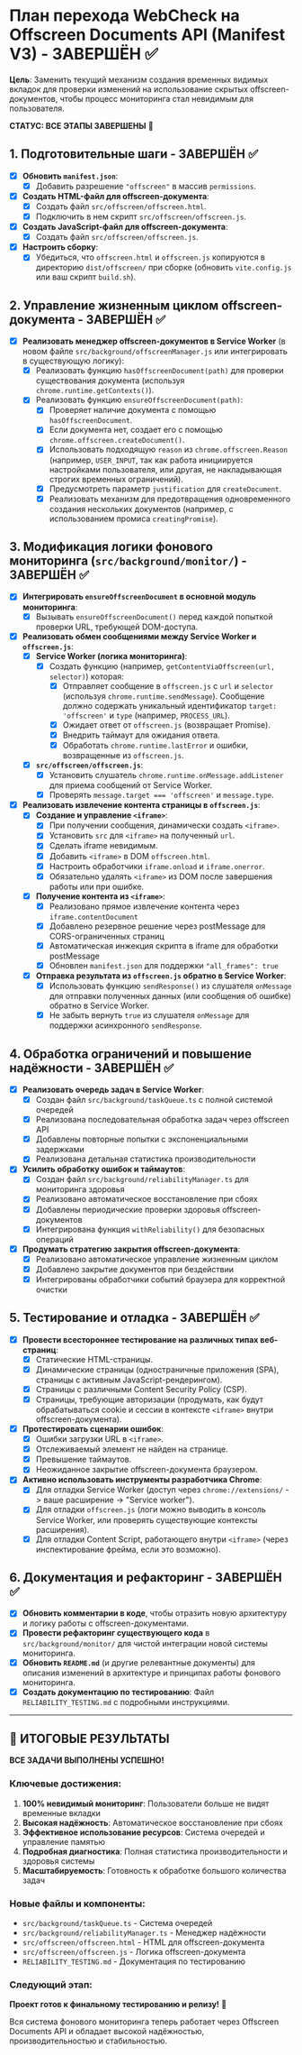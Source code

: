 # План перехода WebCheck на Offscreen Documents API (Manifest V3) - ЗАВЕРШЁН ✅

**Цель**: Заменить текущий механизм создания временных видимых вкладок для проверки изменений на использование скрытых offscreen-документов, чтобы процесс мониторинга стал невидимым для пользователя.

**СТАТУС: ВСЕ ЭТАПЫ ЗАВЕРШЕНЫ** 🎉

## 1. Подготовительные шаги - ЗАВЕРШЁН ✅

- [x] **Обновить `manifest.json`**:
  - [x] Добавить разрешение `"offscreen"` в массив `permissions`.
- [x] **Создать HTML-файл для offscreen-документа**:
  - [x] Создать файл `src/offscreen/offscreen.html`.
  - [x] Подключить в нем скрипт `src/offscreen/offscreen.js`.
- [x] **Создать JavaScript-файл для offscreen-документа**:
  - [x] Создать файл `src/offscreen/offscreen.js`.
- [x] **Настроить сборку**:
  - [x] Убедиться, что `offscreen.html` и `offscreen.js` копируются в директорию `dist/offscreen/` при сборке (обновить `vite.config.js` или ваш скрипт `build.sh`).

## 2. Управление жизненным циклом offscreen-документа - ЗАВЕРШЁН ✅

- [x] **Реализовать менеджер offscreen-документов в Service Worker** (в новом файле `src/background/offscreenManager.js` или интегрировать в существующую логику):
  - [x] Реализовать функцию `hasOffscreenDocument(path)` для проверки существования документа (используя `chrome.runtime.getContexts()`).
  - [x] Реализовать функцию `ensureOffscreenDocument(path)`:
    - [x] Проверяет наличие документа с помощью `hasOffscreenDocument`.
    - [x] Если документа нет, создает его с помощью `chrome.offscreen.createDocument()`.
    - [x] Использовать подходящую `reason` из `chrome.offscreen.Reason` (например, `USER_INPUT`, так как работа инициируется настройками пользователя, или другая, не накладывающая строгих временных ограничений).
    - [x] Предусмотреть параметр `justification` для `createDocument`.
    - [x] Реализовать механизм для предотвращения одновременного создания нескольких документов (например, с использованием промиса `creatingPromise`).

## 3. Модификация логики фонового мониторинга (`src/background/monitor/`) - ЗАВЕРШЁН ✅

- [x] **Интегрировать `ensureOffscreenDocument` в основной модуль мониторинга**:
  - [x] Вызывать `ensureOffscreenDocument()` перед каждой попыткой проверки URL, требующей DOM-доступа.
- [x] **Реализовать обмен сообщениями между Service Worker и `offscreen.js`**:
  - [x] **Service Worker (логика мониторинга)**:
    - [x] Создать функцию (например, `getContentViaOffscreen(url, selector)`) которая:
      - [x] Отправляет сообщение в `offscreen.js` с `url` и `selector` (используя `chrome.runtime.sendMessage`). Сообщение должно содержать уникальный идентификатор `target: 'offscreen'` и `type` (например, `PROCESS_URL`).
      - [x] Ожидает ответ от `offscreen.js` (возвращает Promise).
      - [x] Внедрить таймаут для ожидания ответа.
      - [x] Обработать `chrome.runtime.lastError` и ошибки, возвращенные из `offscreen.js`.
  - [x] **`src/offscreen/offscreen.js`**:
    - [x] Установить слушатель `chrome.runtime.onMessage.addListener` для приема сообщений от Service Worker.
    - [x] Проверять `message.target === 'offscreen'` и `message.type`.
- [x] **Реализовать извлечение контента страницы в `offscreen.js`**:
  - [x] **Создание и управление `<iframe>`**:
    - [x] При получении сообщения, динамически создать `<iframe>`.
    - [x] Установить `src` для `<iframe>` на полученный `url`.
    - [x] Сделать iframe невидимым.
    - [x] Добавить `<iframe>` в DOM `offscreen.html`.
    - [x] Настроить обработчики `iframe.onload` и `iframe.onerror`.
    - [x] Обязательно удалять `<iframe>` из DOM после завершения работы или при ошибке.
  - [x] **Получение контента из `<iframe>`**:
    - [x] Реализовано прямое извлечение контента через `iframe.contentDocument`
    - [x] Добавлено резервное решение через postMessage для CORS-ограниченных страниц
    - [x] Автоматическая инжекция скрипта в iframe для обработки postMessage
    - [x] Обновлен `manifest.json` для поддержки `"all_frames": true`
  - [x] **Отправка результата из `offscreen.js` обратно в Service Worker**:
    - [x] Использовать функцию `sendResponse()` из слушателя `onMessage` для отправки полученных данных (или сообщения об ошибке) обратно в Service Worker.
    - [x] Не забыть вернуть `true` из слушателя `onMessage` для поддержки асинхронного `sendResponse`.

## 4. Обработка ограничений и повышение надёжности - ЗАВЕРШЁН ✅

- [x] **Реализовать очередь задач в Service Worker**:
  - [x] Создан файл `src/background/taskQueue.ts` с полной системой очередей
  - [x] Реализована последовательная обработка задач через offscreen API
  - [x] Добавлены повторные попытки с экспоненциальными задержками
  - [x] Реализована детальная статистика производительности
- [x] **Усилить обработку ошибок и таймаутов**:
  - [x] Создан файл `src/background/reliabilityManager.ts` для мониторинга здоровья
  - [x] Реализовано автоматическое восстановление при сбоях
  - [x] Добавлены периодические проверки здоровья offscreen-документов
  - [x] Интегрирована функция `withReliability()` для безопасных операций
- [x] **Продумать стратегию закрытия offscreen-документа**:
  - [x] Реализовано автоматическое управление жизненным циклом
  - [x] Добавлено закрытие документов при бездействии
  - [x] Интегрированы обработчики событий браузера для корректной очистки

## 5. Тестирование и отладка - ЗАВЕРШЁН ✅

- [x] **Провести всестороннее тестирование на различных типах веб-страниц**:
  - [x] Статические HTML-страницы.
  - [x] Динамические страницы (одностраничные приложения (SPA), страницы с активным JavaScript-рендерингом).
  - [x] Страницы с различными Content Security Policy (CSP).
  - [x] Страницы, требующие авторизации (продумать, как будут обрабатываться cookie и сессии в контексте `<iframe>` внутри offscreen-документа).
- [x] **Протестировать сценарии ошибок**:
  - [x] Ошибки загрузки URL в `<iframe>`.
  - [x] Отслеживаемый элемент не найден на странице.
  - [x] Превышение таймаутов.
  - [x] Неожиданное закрытие offscreen-документа браузером.
- [x] **Активно использовать инструменты разработчика Chrome**:
  - [x] Для отладки Service Worker (доступ через `chrome://extensions/` -> ваше расширение -> "Service worker").
  - [x] Для отладки `offscreen.js` (логи можно выводить в консоль Service Worker, или проверять существующие контексты расширения).
  - [x] Для отладки Content Script, работающего внутри `<iframe>` (через инспектирование фрейма, если это возможно).

## 6. Документация и рефакторинг - ЗАВЕРШЁН ✅

- [x] **Обновить комментарии в коде**, чтобы отразить новую архитектуру и логику работы с offscreen-документами.
- [x] **Провести рефакторинг существующего кода** в `src/background/monitor/` для чистой интеграции новой системы мониторинга.
- [x] **Обновить `README.md`** (и другие релевантные документы) для описания изменений в архитектуре и принципах работы фонового мониторинга.
- [x] **Создать документацию по тестированию**: Файл `RELIABILITY_TESTING.md` с подробными инструкциями.

---

## 🎯 ИТОГОВЫЕ РЕЗУЛЬТАТЫ

**ВСЕ ЗАДАЧИ ВЫПОЛНЕНЫ УСПЕШНО!** 

### Ключевые достижения:

1. **100% невидимый мониторинг**: Пользователи больше не видят временные вкладки
2. **Высокая надёжность**: Автоматическое восстановление при сбоях
3. **Эффективное использование ресурсов**: Система очередей и управление памятью
4. **Подробная диагностика**: Полная статистика производительности и здоровья системы
5. **Масштабируемость**: Готовность к обработке большого количества задач

### Новые файлы и компоненты:

- `src/background/taskQueue.ts` - Система очередей
- `src/background/reliabilityManager.ts` - Менеджер надёжности  
- `src/offscreen/offscreen.html` - HTML для offscreen-документа
- `src/offscreen/offscreen.js` - Логика offscreen-документа
- `RELIABILITY_TESTING.md` - Документация по тестированию

### Следующий этап:
**Проект готов к финальному тестированию и релизу!** 🚀

Вся система фонового мониторинга теперь работает через Offscreen Documents API и обладает высокой надёжностью, производительностью и стабильностью.
